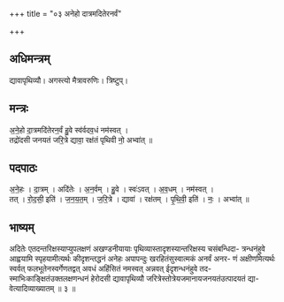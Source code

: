 +++
title = "०३ अनेहो दात्रमदितेरनर्वं"

+++
## अधिमन्त्रम्
द्यावापृथिव्यौ। अगस्त्यो मैत्रावरुणिः। त्रिष्टुप्।

## मन्त्रः
अ॒ने॒हो दा॒त्रमदि॑तेरन॒र्वं हु॒वे स्व॑र्वदव॒धं नम॑स्वत् ।  
तद्रो॑दसी जनयतं जरि॒त्रे द्यावा॒ रक्ष॑तं पृथिवी नो॒ अभ्वा॑त् ॥

## पदपाठः
अ॒ने॒हः । दा॒त्रम् । अदि॑तेः । अ॒न॒र्वम् । हु॒वे । स्वः॑ऽवत् । अ॒व॒धम् । नम॑स्वत् ।  
तत् । रो॒द॒सी॒ इति॑ । ज॒न॒य॒त॒म् । ज॒रि॒त्रे । द्यावा॑ । रक्ष॑तम् । पृ॒थि॒वी॒ इति॑ । नः॒ । अभ्वा॑त् ॥

## भाष्यम्
अदितेः एतदन्तरिक्षस्याप्युपलक्षणं अखण्डनीयायाः पृथिव्यास्तादृशस्यान्तरिक्षस्य चसंबन्धिदा- त्रन्धनंहुवे आह्वयामि स्पृहयामीत्यर्थः कीदृशन्तद्धनं अनेहः अपापन्दुः खरहितंसुस्वात्मकं अनर्वं अनर- णं अक्षीणमित्यर्थः स्वर्वत् फलभूतेनस्वर्गेणतद्वत् अवधं अहिंसितं नमस्वत् अन्नवत् ईदृशन्धनंहुवे तद- स्माभिःकाङ्क्षितंउक्तलक्षणन्धनं हेरोदसी द्यावापृथिव्यौ जरित्रेस्तोत्रेयजमानायजनयतंउत्पादयतं द्या- वेत्यादिव्याख्यातम् ॥ ३ ॥